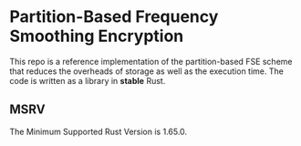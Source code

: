 # Partition-Based Frequency Smoothing Encryption

This repo is a reference implementation of the partition-based FSE scheme that reduces the overheads of storage as well as the execution time.
The code is written as a library in **stable** Rust.

## MSRV

The Minimum Supported Rust Version is 1.65.0.
